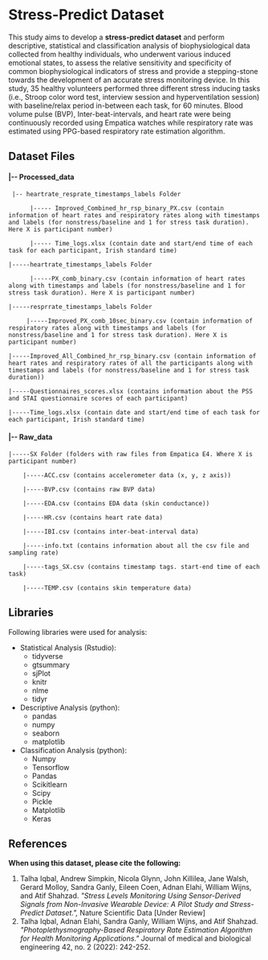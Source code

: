 # Stress-Predict Dataset

This study aims to develop a **stress-predict dataset** and perform descriptive, statistical and classification analysis of biophysiological data collected from healthy individuals, who underwent various induced emotional states, to assess the relative sensitivity and specificity of common biophysiological indicators of stress and provide a stepping-stone towards the development of an accurate stress monitoring device. In this study, 35 healthy volunteers performed three different stress inducing tasks (i.e., Stroop color word test, interview session and hyperventilation session) with baseline/relax period in-between each task, for 60 minutes. Blood volume pulse (BVP), Inter-beat-intervals, and heart rate were being continuously recorded using Empatica watches while respiratory rate was estimated using PPG-based respiratory rate estimation algorithm.

## Dataset Files

#### |-- Processed_data 
     |-- heartrate_resprate_timestamps_labels Folder

          |----- Improved_Combined_hr_rsp_binary_PX.csv (contain information of heart rates and respiratory rates along with timestamps and labels (for nonstress/baseline and 1 for stress task duration). Here X is participant number)

          |----- Time_logs.xlsx (contain date and start/end time of each task for each participant, Irish standard time)

    |-----heartrate_timestamps_labels Folder

          |-----PX_comb_binary.csv (contain information of heart rates along with timestamps and labels (for nonstress/baseline and 1 for stress task duration). Here X is participant number)

    |-----resprrate_timestamps_labels Folder

         |-----Improved_PX_comb_10sec_binary.csv (contain information of respiratory rates along with timestamps and labels (for nonstress/baseline and 1 for stress task duration). Here X is participant number)

    |-----Improved_All_Combined_hr_rsp_binary.csv (contain information of heart rates and respiratory rates of all the participants along with timestamps and labels (for nonstress/baseline and 1 for stress task duration))

    |-----Questionnaires_scores.xlsx (contains information about the PSS and STAI questionnaire scores of each participant)

    |-----Time_logs.xlsx (contain date and start/end time of each task for each participant, Irish standard time)

#### |-- Raw_data

    |-----SX Folder (folders with raw files from Empatica E4. Where X is participant number)

        |-----ACC.csv (contains accelerometer data (x, y, z axis))

        |-----BVP.csv (contains raw BVP data)

        |-----EDA.csv (contains EDA data (skin conductance))

        |-----HR.csv (contains heart rate data)

        |-----IBI.csv (contains inter-beat-interval data)

        |-----info.txt (contains information about all the csv file and sampling rate)

        |-----tags_SX.csv (contains timestamp tags. start-end time of each task)

        |-----TEMP.csv (contains skin temperature data)

## Libraries

Following libraries were used for analysis:

- Statistical Analysis (Rstudio):
  - tidyverse
  - gtsummary
  - sjPlot
  - knitr
  - nlme
  - tidyr
- Descriptive Analysis (python):
  - pandas
  - numpy
  - seaborn
  - matplotlib
- Classification Analysis (python):
  - Numpy
  - Tensorflow
  - Pandas
  - Scikitlearn
  - Scipy
  - Pickle
  - Matplotlib
  - Keras

## References

**When using this dataset, please cite the following:**

1. Talha Iqbal, Andrew Simpkin, Nicola Glynn, John Killilea, Jane Walsh, Gerard Molloy, Sandra Ganly, Eileen Coen, Adnan Elahi, William Wijns, and Atif Shahzad. _"Stress Levels Monitoring Using Sensor-Derived Signals from Non-Invasive Wearable Device: A Pilot Study and Stress-Predict Dataset.",_ Nature Scientific Data [Under Review]
2. Talha Iqbal, Adnan Elahi, Sandra Ganly, William Wijns, and Atif Shahzad. _"Photoplethysmography-Based Respiratory Rate Estimation Algorithm for Health Monitoring Applications."_ Journal of medical and biological engineering 42, no. 2 (2022): 242-252.
